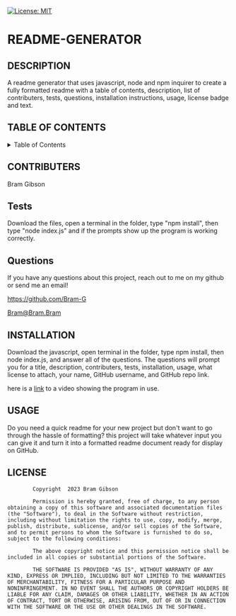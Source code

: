 [![License: MIT](https://img.shields.io/badge/License-MIT-yellow.svg)](https://opensource.org/licenses/MIT)
# README-GENERATOR

## DESCRIPTION
A readme generator that uses javascript, node and npm inquirer to create a fully formatted readme with a table of contents, description, list of contributers, tests, questions, installation instructions, usage, license badge and text.
## TABLE OF CONTENTS
<details> 
<summary> Table of Contents  </summary>

[DESCRIPTION](https://github.com/Bram-G/README_Generator#DESCRIPTION)
    
[CONTRIBUTERS](https://github.com/Bram-G/README_Generator#CONTRIBUERS)
    
[TESTS](https://github.com/Bram-G/README_Generator#TESTS)
    
[QUESTIONS](https://github.com/Bram-G/README_Generator#QUESTIONS)
    
[INSTALLATION](https://github.com/Bram-G/README_Generator#INSTALLATION)
    
[USAGE](https://github.com/Bram-G/README_Generator#USAGE)
    
[LICENSE](https://github.com/Bram-G/README_Generator#LICENSE)
</details>    
    
## CONTRIBUTERS
Bram Gibson
    
## Tests
Download the files, open a terminal in the folder, type "npm install", then type "node index.js" and if the prompts show up the program is working correctly.
    
## Questions
If you have any questions about this project, reach out to me on my github or send me an email!

https://github.com/Bram-G

Bram@Bram.Bram
    
## INSTALLATION
Download the javascript, open terminal in the folder, type npm install, then node index.js, and answer all of the questions. The questions will prompt you for a title, description, contributers, tests, installation, usage, what license to attach, your name, GitHub username, and GitHub repo link.

here is a [link](https://drive.google.com/file/d/1JjNsq3xH1yuO4az4zmnaft17PD2BAIfk/view) to a video showing the program in use.
    
## USAGE
Do you need a quick readme for your new project but don't want to go through the hassle of formatting? this project will take whatever input you can give it and turn it into a formatted readme document ready for display on GitHub.
    
## LICENSE

            Copyright  2023 Bram Gibson

            Permission is hereby granted, free of charge, to any person obtaining a copy of this software and associated documentation files (the "Software"), to deal in the Software without restriction, including without limitation the rights to use, copy, modify, merge, publish, distribute, sublicense, and/or sell copies of the Software, and to permit persons to whom the Software is furnished to do so, subject to the following conditions:
            
            The above copyright notice and this permission notice shall be included in all copies or substantial portions of the Software.
            
            THE SOFTWARE IS PROVIDED "AS IS", WITHOUT WARRANTY OF ANY KIND, EXPRESS OR IMPLIED, INCLUDING BUT NOT LIMITED TO THE WARRANTIES OF MERCHANTABILITY, FITNESS FOR A PARTICULAR PURPOSE AND NONINFRINGEMENT. IN NO EVENT SHALL THE AUTHORS OR COPYRIGHT HOLDERS BE LIABLE FOR ANY CLAIM, DAMAGES OR OTHER LIABILITY, WHETHER IN AN ACTION OF CONTRACT, TORT OR OTHERWISE, ARISING FROM, OUT OF OR IN CONNECTION WITH THE SOFTWARE OR THE USE OR OTHER DEALINGS IN THE SOFTWARE.

    